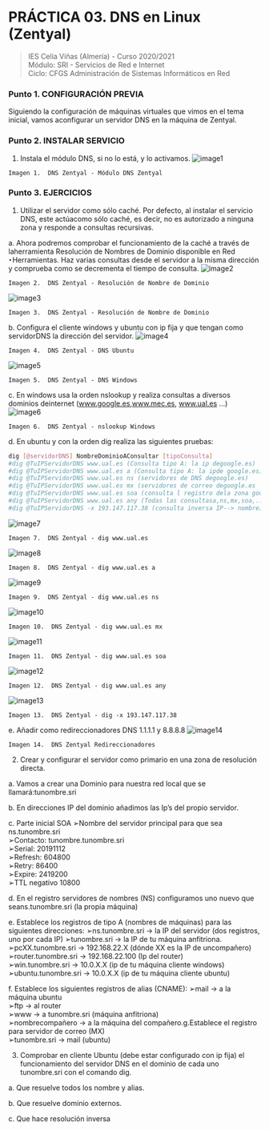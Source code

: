 # PRÁCTICA 03. DNS en Linux (Zentyal)
>IES Celia Viñas (Almería) - Curso 2020/2021    
>Módulo: SRI - Servicios de Red e Internet     
>Ciclo: CFGS Administración de Sistemas Informáticos en Red  

### Punto 1. CONFIGURACIÓN PREVIA
Siguiendo la configuración de máquinas virtuales que vimos en el tema inicial, vamos aconfigurar un servidor DNS en la máquina de Zentyal.
### Punto 2. INSTALAR SERVICIO
1. Instala el módulo DNS, si no lo está, y lo activamos.
![image1](images/DNS1.png "DNS Zentyal")

```
Imagen 1.  DNS Zentyal - Módulo DNS Zentyal
```
### Punto 3. EJERCICIOS
1. Utilizar el servidor como sólo ​caché​. Por defecto, al instalar el servicio DNS, este actúacomo sólo caché, es decir, no es autorizado a ninguna zona y responde a consultas recursivas.

a. Ahora podremos comprobar el funcionamiento de la caché a través de laherramienta ​Resolución de Nombres de Dominio ​disponible en ​Red ‣Herramientas. Haz varias consultas desde el servidor ​a la misma dirección y comprueba como se decrementa el tiempo de consulta.
![image2](images/DNS2.png "DNS Zentyal")

```
Imagen 2.  DNS Zentyal - Resolución de Nombre de Dominio
```
![image3](images/DNS3.png "DNS Zentyal")

```
Imagen 3.  DNS Zentyal - Resolución de Nombre de Dominio
```
b. Configura el cliente windows y ubuntu con ip fija y que tengan como servidorDNS la dirección del servidor.
![image4](images/DNS4.png "DNS Zentyal")

```
Imagen 4.  DNS Zentyal - DNS Ubuntu
```
![image5](images/DNS5.png "DNS Zentyal")

```
Imagen 5.  DNS Zentyal - DNS Windows
```
c. En windows usa la orden ​nslookup​ y realiza consultas a diversos dominios deinternet (​www.google.es​, ​www.mec.es​, ​www.ual.es​ ...)
![image6](images/DNS6.png "DNS Zentyal")

```
Imagen 6.  DNS Zentyal - nslookup Windows
```
d. En ubuntu y con la orden ​dig​ realiza las siguientes pruebas:

```bash
dig [@servidorDNS] NombreDominioAConsultar [tipoConsulta]
#dig @TuIPServidorDNS www.ual.es (Consulta tipo A: la ip degoogle.es)
#dig @TuIPServidorDNS www.ual.es a (Consulta tipo A: la ipde google.es)
#dig @TuIPServidorDNS www.ual.es ns (servidores de DNS degoogle.es)
#dig @TuIPServidorDNS www.ual.es mx (servidores de correo degoogle.es
#dig @TuIPServidorDNS www.ual.es soa (consulta l registro dela zona google.es)
#dig @TuIPServidorDNS www.ual.es any (Todas las consultasa,ns,mx,soa,...)
#dig @TuIPServidorDNS -x 193.147.117.38 (consulta inversa IP--> nombre)
```
![image7](images/dig1.png "DNS Zentyal")

```
Imagen 7.  DNS Zentyal - dig www.ual.es
```
![image8](images/dig2.png "DNS Zentyal")

```
Imagen 8.  DNS Zentyal - dig www.ual.es a
```
![image9](images/dig3.png "DNS Zentyal")

```
Imagen 9.  DNS Zentyal - dig www.ual.es ns
```
![image10](images/dig4.png "DNS Zentyal")

```
Imagen 10.  DNS Zentyal - dig www.ual.es mx
```
![image11](images/dig5.png "DNS Zentyal")

```
Imagen 11.  DNS Zentyal - dig www.ual.es soa
```
![image12](images/dig6.png "DNS Zentyal")

```
Imagen 12.  DNS Zentyal - dig www.ual.es any
```
![image13](images/dig7.png "DNS Zentyal")

```
Imagen 13.  DNS Zentyal - dig -x 193.147.117.38
```


e. Añadir como redireccionadores DNS 1.1.1.1 y 8.8.8.8
![image14](images/DNS7.png "DNS Zentyal")

```
Imagen 14.  DNS Zentyal Redireccionadores
```
2. Crear y configurar el servidor como primario en una zona de resolución directa.

a. Vamos a crear una ​Dominio​ para nuestra red local que se llamará:tunombre.sri

b. En direcciones IP del dominio añadimos las Ip’s del propio servidor.

c. Parte inicial SOA
➢Nombre del servidor principal para que sea ns.tunombre.sri  
➢Contacto: tunombre.tunombre.sri  
➢Serial: 20191112  
➢Refresh: 604800  
➢Retry: 86400  
➢Expire: 2419200  
➢TTL negativo 10800  

d. En el registro servidores de nombres (NS) configuramos uno nuevo que seans.tunombre.sri (la propia máquina)

e. Establece los registros de tipo A (nombres de máquinas) para las siguientes direcciones:
➢ns.tunombre.sri → la IP del servidor (dos registros, uno por cada IP) 
➢tunombre.sri → la IP de tu máquina anfitriona.  
➢pcXX.tunombre.sri → 192.168.22.X (dónde XX es la IP de uncompañero)  
➢router.tunombre.sri → 192.168.22.100 (Ip del router)  
➢win.tunombre.sri → 10.0.X.X (ip de tu máquina cliente windows)  
➢ubuntu.tunombre.sri → 10.0.X.X (ip de tu máquina cliente ubuntu)  

f. Establece los siguientes registros de alias (CNAME): 
➢mail → a la máquina ubuntu  
➢ftp → al router  
➢www → a tunombre.sri (máquina anfitriona)  
➢nombrecompañero → a la máquina del compañero.g.Establece el registro para servidor de correo (MX)  
➢tunombre.sri → mail (ubuntu)  

3. Comprobar en cliente Ubuntu (debe estar configurado con ip fija) el funcionamiento del servidor DNS en el dominio de cada uno tunombre.sri con el comando ​dig​.

a. Que resuelve todos los nombre y alias.

b. Que resuelve dominio externos.

c. Que hace resolución inversa
